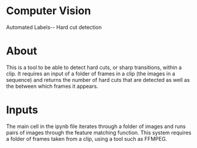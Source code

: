 # Computer Vision
Automated Labels-- Hard cut detection

# About
This is a tool to be able to detect hard cuts, or sharp transitions, within a clip. It requires an input of a folder of frames in a clip (the images in a sequence) and returns the number of hard cuts that are detected as well as the between which frames it appears.

# Inputs
The main cell in the ipynb file iterates through a folder of images and runs pairs of images through the feature matching function. This system requires a folder of frames taken from a clip, using a tool such as FFMPEG. 
